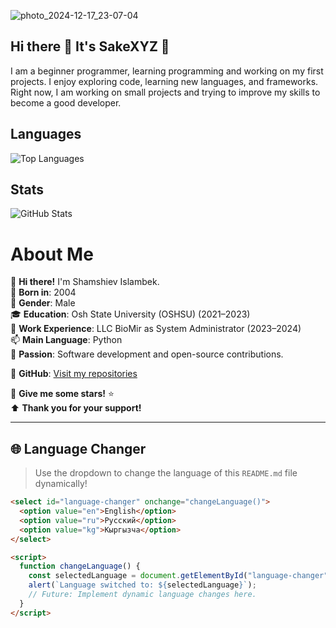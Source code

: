
![photo_2024-12-17_23-07-04](https://github.com/user-attachments/assets/96fa7d24-2448-492e-8f58-a7dda06a25fb)



## Hi there 👋 It's SakeXYZ 🐼


I am a beginner programmer, learning programming and working on my first projects. I enjoy exploring code, learning new languages, and frameworks. Right now, I am working on small projects and trying to improve my skills to become a good developer.



## Languages
![Top Languages](https://github-readme-stats.vercel.app/api/top-langs/?username=SakeXYZ&layout=compact)

## Stats
![GitHub Stats](https://github-readme-stats.vercel.app/api?username=SakeXYZ&show_icons=true)


# About Me

👋 **Hi there!** I'm Shamshiev Islambek.  
🔭 **Born in**: 2004  
🌱 **Gender**: Male  
🎓 **Education**: Osh State University (OSHSU) (2021–2023)  
💼 **Work Experience**: LLC BioMir as System Administrator (2023–2024)  
📫 **Main Language**: Python  
💬 **Passion**: Software development and open-source contributions.  

🔗 **GitHub**: [Visit my repositories](https://github.com/)  

🌟 **Give me some stars!** ⭐  
⬆️ **Thank you for your support!**  

---

## 🌐 Language Changer

> Use the dropdown to change the language of this `README.md` file dynamically!  

```html
<select id="language-changer" onchange="changeLanguage()">
  <option value="en">English</option>
  <option value="ru">Русский</option>
  <option value="kg">Кыргызча</option>
</select>

<script>
  function changeLanguage() {
    const selectedLanguage = document.getElementById("language-changer").value;
    alert(`Language switched to: ${selectedLanguage}`);
    // Future: Implement dynamic language changes here.
  }
</script>


